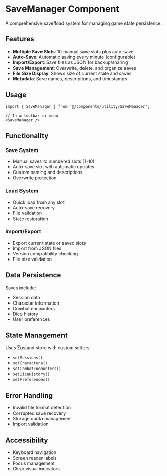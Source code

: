 # SaveManager Component

A comprehensive save/load system for managing game state persistence.

## Features

- **Multiple Save Slots**: 10 manual save slots plus auto-save
- **Auto-Save**: Automatic saving every minute (configurable)
- **Import/Export**: Save files as JSON for backup/sharing
- **Save Management**: Overwrite, delete, and organize saves
- **File Size Display**: Shows size of current state and saves
- **Metadata**: Save names, descriptions, and timestamps

## Usage

```tsx
import { SaveManager } from '@/components/utility/SaveManager';

// In a toolbar or menu
<SaveManager />
```

## Functionality

### Save System
- Manual saves to numbered slots (1-10)
- Auto-save slot with automatic updates
- Custom naming and descriptions
- Overwrite protection

### Load System
- Quick load from any slot
- Auto-save recovery
- File validation
- State restoration

### Import/Export
- Export current state or saved slots
- Import from JSON files
- Version compatibility checking
- File size validation

## Data Persistence

Saves include:
- Session data
- Character information
- Combat encounters
- Dice history
- User preferences

## State Management

Uses Zustand store with custom setters:
- `setSessions()`
- `setCharacters()` 
- `setCombatEncounters()`
- `setDiceHistory()`
- `setPreferences()`

## Error Handling

- Invalid file format detection
- Corrupted save recovery
- Storage quota management
- Import validation

## Accessibility

- Keyboard navigation
- Screen reader labels
- Focus management
- Clear visual indicators
